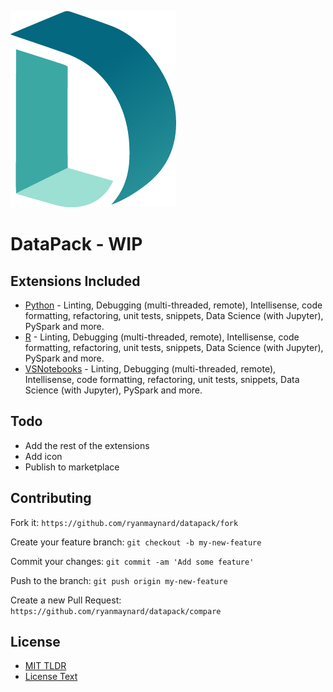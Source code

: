 [![Datapack logo](logo.png)](http://github.com/ryanmaynard/datapack)

# DataPack - WIP

## Extensions Included

* [Python][python] - Linting, Debugging (multi-threaded, remote), Intellisense, code formatting, refactoring, unit tests, snippets, Data Science (with Jupyter), PySpark and more.  
* [R][r] - Linting, Debugging (multi-threaded, remote), Intellisense, code formatting, refactoring, unit tests, snippets, Data Science (with Jupyter), PySpark and more.  
* [VSNotebooks][notebooks] - Linting, Debugging (multi-threaded, remote), Intellisense, code formatting, refactoring, unit tests, snippets, Data Science (with Jupyter), PySpark and more.  


## Todo

- Add the rest of the extensions
- Add icon
- Publish to marketplace


## Contributing

Fork it:
`https://github.com/ryanmaynard/datapack/fork`

Create your feature branch:
`git checkout -b my-new-feature`

Commit your changes:
`git commit -am 'Add some feature'`

Push to the branch:
`git push origin my-new-feature`

Create a new Pull Request:
`https://github.com/ryanmaynard/datapack/compare`

## License

* [MIT TLDR][mit]
* [License Text][license]



[python]: https://marketplace.visualstudio.com/items?itemName=ms-python.python
[r]: https://marketplace.visualstudio.com/items?itemName=Ikuyadeu.r
[notebooks]: https://marketplace.visualstudio.com/items?itemName=pavan.VSNotebooks
[mit]: https://tldrlegal.com/license/mit-license
[license]: https://github.com/ryanmaynard/datapack/blob/master/LICENSE